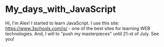 # My_days_with_JavaScript
Hi, I'm Alex! I started to learn JavaScript.
I use this site: https://www.3schools.com/js/ - one of the best sites for learning WEB technologies.
And, I will to "push my masterpieces" until 21-st of July.
See you!
